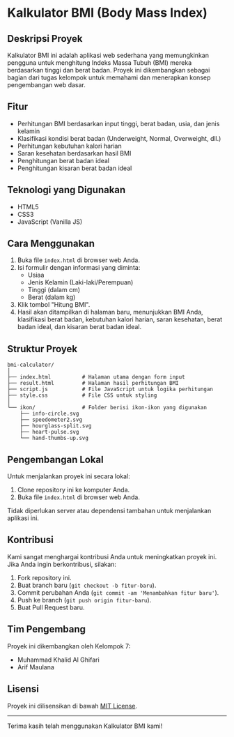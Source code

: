 # Kalkulator BMI (Body Mass Index)

## Deskripsi Proyek

Kalkulator BMI ini adalah aplikasi web sederhana yang memungkinkan pengguna untuk menghitung Indeks Massa Tubuh (BMI) mereka berdasarkan tinggi dan berat badan. Proyek ini dikembangkan sebagai bagian dari tugas kelompok untuk memahami dan menerapkan konsep pengembangan web dasar.

## Fitur

- Perhitungan BMI berdasarkan input tinggi, berat badan, usia, dan jenis kelamin
- Klasifikasi kondisi berat badan (Underweight, Normal, Overweight, dll.)
- Perhitungan kebutuhan kalori harian
- Saran kesehatan berdasarkan hasil BMI
- Penghitungan berat badan ideal
- Penghitungan kisaran berat badan ideal

## Teknologi yang Digunakan

- HTML5
- CSS3
- JavaScript (Vanilla JS)

## Cara Menggunakan

1. Buka file `index.html` di browser web Anda.
2. Isi formulir dengan informasi yang diminta:
   - Usiaa
   - Jenis Kelamin (Laki-laki/Perempuan)
   - Tinggi (dalam cm)
   - Berat (dalam kg)
3. Klik tombol "Hitung BMI".
4. Hasil akan ditampilkan di halaman baru, menunjukkan BMI Anda, klasifikasi berat badan, kebutuhan kalori harian, saran kesehatan, berat badan ideal, dan kisaran berat badan ideal.

## Struktur Proyek

```
bmi-calculator/
│
├── index.html          # Halaman utama dengan form input
├── result.html         # Halaman hasil perhitungan BMI
├── script.js           # File JavaScript untuk logika perhitungan
├── style.css           # File CSS untuk styling
│
└── ikon/               # Folder berisi ikon-ikon yang digunakan
    ├── info-circle.svg
    ├── speedometer2.svg
    ├── hourglass-split.svg
    ├── heart-pulse.svg
    └── hand-thumbs-up.svg
```

## Pengembangan Lokal

Untuk menjalankan proyek ini secara lokal:

1. Clone repository ini ke komputer Anda.
2. Buka file `index.html` di browser web Anda.

Tidak diperlukan server atau dependensi tambahan untuk menjalankan aplikasi ini.

## Kontribusi

Kami sangat menghargai kontribusi Anda untuk meningkatkan proyek ini. Jika Anda ingin berkontribusi, silakan:

1. Fork repository ini.
2. Buat branch baru (`git checkout -b fitur-baru`).
3. Commit perubahan Anda (`git commit -am 'Menambahkan fitur baru'`).
4. Push ke branch (`git push origin fitur-baru`).
5. Buat Pull Request baru.

## Tim Pengembang

Proyek ini dikembangkan oleh Kelompok 7:
- Muhammad Khalid Al Ghifari
- Arif Maulana

## Lisensi

Proyek ini dilisensikan di bawah [MIT License](https://opensource.org/licenses/MIT).


---

Terima kasih telah menggunakan Kalkulator BMI kami!
